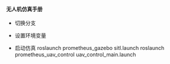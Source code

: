 #### 无人机仿真手册
- 切换分支

- 设置环境变量


- 启动仿真
roslaunch prometheus_gazebo sitl.launch
roslaunch prometheus_uav_control uav_control_main.launch 

